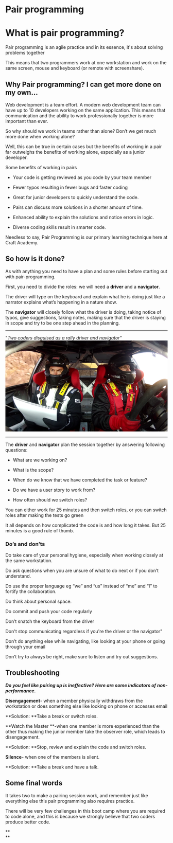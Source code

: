 #  **Pair programming**

# **What is pair programming?**

Pair programming is an agile practice and in its essence, it's about solving problems together

This means that two programmers work at one workstation and work on the same screen, mouse and keyboard \(or remote with screenshare\).

## **Why Pair programming? I can get more done on my own...**

  
Web development is a team effort. A modern web development team can have up to 10 developers working on the same application. This means that communication and the ability to work professionally together is more important than ever.  


So why should we work in teams rather than alone? Don’t we get much more done when working alone?

Well, this can be true in certain cases but the benefits of working in a pair far outweighs the benefits of working alone, especially as a junior developer.

Some benefits of working in pairs

* Your code is getting reviewed as you code by your team member

* Fewer typos resulting in fewer bugs and faster coding

* Great for junior developers to quickly understand the code.

* Pairs can discuss more solutions in a shorter amount of time.

* Enhanced ability to explain the solutions and notice errors in logic.

* Diverse coding skills result in smarter code.

Needless to say, Pair Programming is our primary learning technique here at Craft Academy.

## **So how is it done?**

As with anything you need to have a plan and some rules before starting out with pair-programming.

First, you need to divide the roles: we will need a **driver** and a **navigator**.

The driver will type on the keyboard and explain what he is doing just like a narrator explains what’s happening in a nature show.

The **navigator** will closely follow what the driver is doing, taking notice of typos, give suggestions, taking notes, making sure that the driver is staying in scope and try to be one step ahead in the planning.

---

"_Two coders disguised as a rally driver and navigator"_![](/assets/driver-navigator.png)

---

The **driver** and **navigator** plan the session together by answering following questions:

* What are we working on?

* What is the scope?

* When do we know that we have completed the task or feature?

* Do we have a user story to work from?

* How often should we switch roles?  

You can either work for 25 minutes and then switch roles, or you can switch roles after making the tests go green 

It all depends on how complicated the code is and how long it takes. But 25 minutes is a good rule of thumb.



### **Do’s and don’ts**

Do take care of your personal hygiene, especially when working closely at the same workstation.

Do ask questions when you are unsure of what to do next or if you don’t understand.

Do use the proper language eg “we” and “us” instead of “me” and “I” to fortify the collaboration.

Do think about personal space.

Do commit and push your code regularly



Don’t snatch the keyboard from the driver

Don't stop communicating regardless if you're the driver or the navigator"

Don’t do anything else while navigating, like looking at your phone or going through your email

Don’t try to always be right, make sure to listen and try out suggestions.

## **Troubleshooting**

_**Do you feel like pairing up is ineffective? Here are some indicators of non-performance.**_

**Disengagement**- when a member physically withdraws from the workstation or does something else like looking on phone or accesses email

**Solution: **Take a break or switch roles.

**Watch the Master **-when one member is more experienced than the other thus making the junior member take the observer role, which leads to disengagement.

**Solution: **Stop, review and explain the code and switch roles.

**Silence**- when one of the members is silent.

**Solution: **Take a break and have a talk.

## **Some final words**

It takes two to make a pairing session work, and remember just like everything else this pair programming also requires practice.

There will be very few challenges in this boot camp where you are required to code alone, and this is because we strongly believe that two coders produce better code.   
  
**  
**

